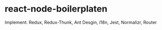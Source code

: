 ﻿# react-node-boilerplaten
Implement: Redux, Redux-Thunk, Ant Desgin, i18n, Jest, Normalizr, Router

